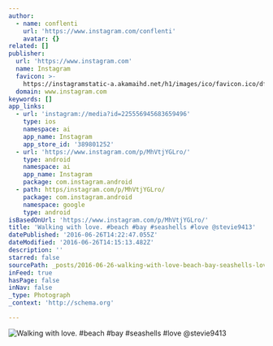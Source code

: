 ```yaml
---
author:
  - name: conflenti
    url: 'https://www.instagram.com/conflenti'
    avatar: {}
related: []
publisher:
  url: 'https://www.instagram.com'
  name: Instagram
  favicon: >-
    https://instagramstatic-a.akamaihd.net/h1/images/ico/favicon.ico/dfa85bb1fd63.ico
  domain: www.instagram.com
keywords: []
app_links:
  - url: 'instagram://media?id=225556945683659496'
    type: ios
    namespace: ai
    app_name: Instagram
    app_store_id: '389801252'
  - url: 'https://www.instagram.com/p/MhVtjYGLro/'
    type: android
    namespace: ai
    app_name: Instagram
    package: com.instagram.android
  - path: https/instagram.com/p/MhVtjYGLro/
    package: com.instagram.android
    namespace: google
    type: android
isBasedOnUrl: 'https://www.instagram.com/p/MhVtjYGLro/'
title: 'Walking with love. #beach #bay #seashells #love @stevie9413'
datePublished: '2016-06-26T14:22:47.055Z'
dateModified: '2016-06-26T14:15:13.482Z'
description: ''
starred: false
sourcePath: _posts/2016-06-26-walking-with-love-beach-bay-seashells-love-stevie9413.md
inFeed: true
hasPage: false
inNav: false
_type: Photograph
_context: 'http://schema.org'

---
```

![Walking with love. #beach #bay #seashells #love @stevie9413](https://scontent.cdninstagram.com/t51.2885-15/e15/11189359_1403630146626723_254894634_n.jpg?ig_cache_key=MjI1NTU2OTQ1NjgzNjU5NDk2.2)